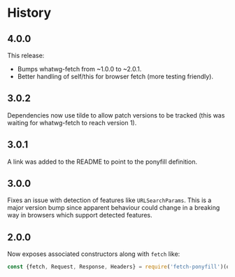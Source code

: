 # History

## 4.0.0

This release:

 - Bumps whatwg-fetch from ~1.0.0 to ~2.0.1.
 - Better handling of self/this for browser fetch (more testing friendly).

## 3.0.2

Dependencies now use tilde to allow patch versions to be tracked (this was
waiting for whatwg-fetch to reach version 1).

## 3.0.1

A link was added to the README to point to the ponyfill definition.

## 3.0.0

Fixes an issue with detection of features like `URLSearchParams`. This is a
major version bump since apparent behaviour could change in a breaking way in
browsers which support detected features.

## 2.0.0

Now exposes associated constructors along with `fetch` like:

```javascript
const {fetch, Request, Response, Headers} = require('fetch-ponyfill')(options);
```

